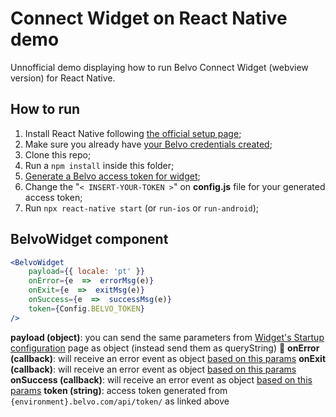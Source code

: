 # Connect Widget on React Native demo

Unnofficial demo displaying how to run Belvo Connect Widget (webview version) for React Native. 

## How to run

 1. Install React Native following [the official setup page](https://reactnative.dev/docs/environment-setup);
 2. Make sure you already have [your Belvo credentials created](https://developers.belvo.com/docs/get-your-belvo-api-keys);
 3. Clone this repo;
 4. Run a `npm install` inside this folder;
 5. [Generate a Belvo access token for widget](https://developers.belvo.com/docs/widget-for-web#2-generate-an-access_token);
 6. Change the "`< INSERT-YOUR-TOKEN >`" on **config.js** file for your generated access token;
 7. Run `npx react-native start` (or `run-ios` or `run-android`);

## BelvoWidget component

```jsx
<BelvoWidget
	payload={{ locale: 'pt' }}
	onError={e  =>  errorMsg(e)}
	onExit={e  =>  exitMsg(e)}
	onSuccess={e  =>  successMsg(e)}
	token={Config.BELVO_TOKEN}
/>
```

**payload (object)**: you can send the same parameters from [Widget's Startup configuration](https://developers.belvo.com/docs/widget-startup-configuration) page as object (instead send them as queryString) 🤟
**onError (callback)**: will receive an error event as object [based on this params](https://developers.belvo.com/docs/widget-for-webviews#success-event)
**onExit (callback)**: will receive an error event as object [based on this params](https://developers.belvo.com/docs/widget-for-webviews#exit-event)
**onSuccess (callback)**: will receive an error event as object [based on this params](https://developers.belvo.com/docs/widget-for-webviews#error-event)
**token (string)**: access token generated from `{environment}.belvo.com/api/token/` as linked above